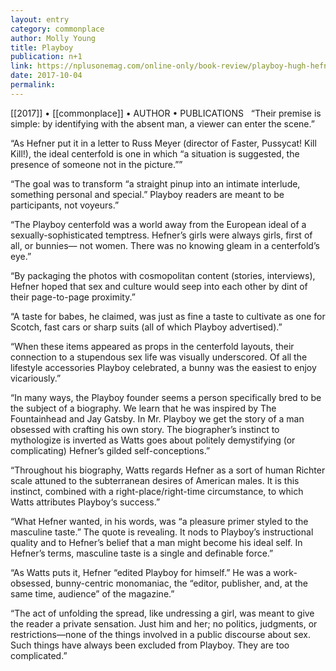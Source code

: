 ```yaml
---
layout: entry
category: commonplace
author: Molly Young
title: Playboy
publication: n+1
link: https://nplusonemag.com/online-only/book-review/playboy-hugh-hefner-story/
date: 2017-10-04
permalink: 
---
```


[[2017]] • [[commonplace]] • AUTHOR • PUBLICATIONS 
 
“Their premise is simple: by identifying with the absent man, a viewer can enter the scene.”

“As Hefner put it in a letter to Russ Meyer (director of Faster, Pussycat! Kill Kill!), the ideal centerfold is one in which “a situation is suggested, the presence of someone not in the picture.””

“The goal was to transform “a straight pinup into an intimate interlude, something personal and special.” Playboy readers are meant to be participants, not voyeurs.”

“The Playboy centerfold was a world away from the European ideal of a sexually-sophisticated temptress. Hefner’s girls were always girls, first of all, or bunnies— not women. There was no knowing gleam in a centerfold’s eye.”

“By packaging the photos with cosmopolitan content (stories, interviews), Hefner hoped that sex and culture would seep into each other by dint of their page-to-page proximity.”

“A taste for babes, he claimed, was just as fine a taste to cultivate as one for Scotch, fast cars or sharp suits (all of which Playboy advertised).”

“When these items appeared as props in the centerfold layouts, their connection to a stupendous sex life was visually underscored. Of all the lifestyle accessories Playboy celebrated, a bunny was the easiest to enjoy vicariously.”

“In many ways, the Playboy founder seems a person specifically bred to be the subject of a biography. We learn that he was inspired by The Fountainhead and Jay Gatsby. In Mr. Playboy we get the story of a man obsessed with crafting his own story. The biographer’s instinct to mythologize is inverted as Watts goes about politely demystifying (or complicating) Hefner’s gilded self-conceptions.”

“Throughout his biography, Watts regards Hefner as a sort of human Richter scale attuned to the subterranean desires of American males. It is this instinct, combined with a right-place/right-time circumstance, to which Watts attributes Playboy‘s success.”

“What Hefner wanted, in his words, was “a pleasure primer styled to the masculine taste.” The quote is revealing. It nods to Playboy’s instructional quality and to Hefner’s belief that a man might become his ideal self. In Hefner’s terms, masculine taste is a single and definable force.”

“As Watts puts it, Hefner “edited Playboy for himself.” He was a work-obsessed, bunny-centric monomaniac, the “editor, publisher, and, at the same time, audience” of the magazine.”

“The act of unfolding the spread, like undressing a girl, was meant to give the reader a private sensation. Just him and her; no politics, judgments, or restrictions—none of the things involved in a public discourse about sex. Such things have always been excluded from Playboy. They are too complicated.”
